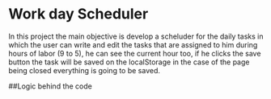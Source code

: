 # Work day Scheduler

In this project the main objective is develop a scheluder for the daily tasks in which the user can write and edit the tasks that are assigned to him during hours of labor (9 to 5), he can see the current hour too, if he clicks the save button the task will be saved on the localStorage in the case of the page being closed everything is going to be saved.

##Logic behind the code

 
